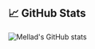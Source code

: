 ## 📈 GitHub Stats

![Mellad's GitHub stats](https://github-readme-stats.vercel.app/api?username=takebackreality&show_icons=true&theme=radical)
